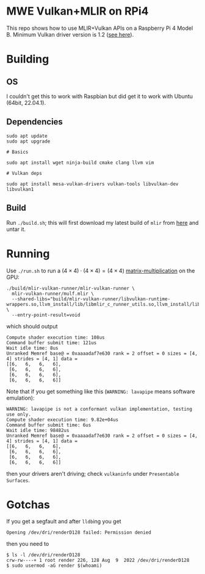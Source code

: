 # MWE Vulkan+MLIR on RPi4

This repo shows how to use MLIR+Vulkan APIs on a Raspberry Pi 4 Model B. Minimum Vulkan driver version is 1.2 ([see here](https://www.geeks3d.com/hacklab/20220818/tested-raspberry-pi-4-and-vulkan-it-works/)).

# Building

## OS

I couldn't get this to work with Raspbian but did get it to work with Ubuntu (64bit, 22.04.1).

## Dependencies

```shell
sudo apt update
sudo apt upgrade

# Basics

sudo apt install wget ninja-build cmake clang llvm vim

# Vulkan deps

sudo apt install mesa-vulkan-drivers vulkan-tools libvulkan-dev libvulkan1
```

## Build

Run `./build.sh`; this will first download my latest build of `mlir` from [here](https://github.com/makslevental/llvm-releases/releases) and untar it.

# Running

Use `./run.sh` to run a $(4\times 4)\cdot(4\times 4)=(4\times 4)$ [matrix-multiplication](https://github.com/makslevental/rpi_mlir_vulkan/blob/main/mlir-vulkan-runner/mulf.mlir) on the GPU:

```shell
./build/mlir-vulkan-runner/mlir-vulkan-runner \
  mlir-vulkan-runner/mulf.mlir \
  --shared-libs="build/mlir-vulkan-runner/libvulkan-runtime-wrappers.so,llvm_install/lib/libmlir_c_runner_utils.so,llvm_install/lib/libmlir_runner_utils.so" \
  --entry-point-result=void
```

which should output

```
Compute shader execution time: 108us
Command buffer submit time: 121us
Wait idle time: 8us
Unranked Memref base@ = 0xaaaadaf7e630 rank = 2 offset = 0 sizes = [4, 4] strides = [4, 1] data = 
[[6,   6,   6,   6], 
 [6,   6,   6,   6], 
 [6,   6,   6,   6], 
 [6,   6,   6,   6]]
```

Note that if you get something like this (`WARNING: lavapipe` means software emulation):

```
WARNING: lavapipe is not a conformant vulkan implementation, testing use only.
Compute shader execution time: 9.82e+04us
Command buffer submit time: 6us
Wait idle time: 98482us
Unranked Memref base@ = 0xaaaadaf7e630 rank = 2 offset = 0 sizes = [4, 4] strides = [4, 1] data = 
[[6,   6,   6,   6], 
 [6,   6,   6,   6], 
 [6,   6,   6,   6], 
 [6,   6,   6,   6]]
```

then your drivers aren't driving; check `vulkaninfo` under `Presentable Surfaces`.

# Gotchas

If you get a segfault and after `lldb`ing you get

```shell
Opening /dev/dri/renderD128 failed: Permission denied
```

then you need to 

```shell
$ ls -l /dev/dri/renderD128
crw-rw----+ 1 root render 226, 128 Aug  9  2022 /dev/dri/renderD128
$ sudo usermod -aG render $(whoami)
```